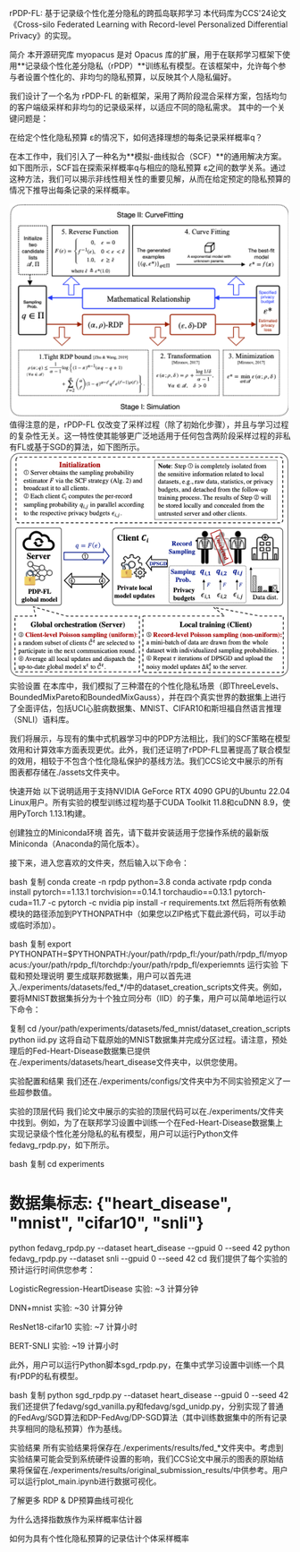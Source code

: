 rPDP-FL: 基于记录级个性化差分隐私的跨孤岛联邦学习
本代码库为CCS'24论文《Cross-silo Federated Learning with Record-level Personalized Differential Privacy》的实现。

简介
本开源研究库 myopacus 是对 Opacus 库的扩展，用于在联邦学习框架下使用**记录级个性化差分隐私（rPDP）**训练私有模型。在该框架中，允许每个参与者设置个性化的、非均匀的隐私预算，以反映其个人隐私偏好。

我们设计了一个名为 rPDP-FL 的新框架，采用了两阶段混合采样方案，包括均匀的客户端级采样和非均匀的记录级采样，以适应不同的隐私需求。
其中的一个关键问题是：

在给定个性化隐私预算 ε的情况下，如何选择理想的每条记录采样概率q？

在本工作中，我们引入了一种名为**模拟-曲线拟合（SCF）**的通用解决方案。如下图所示，SCF旨在探索采样概率q与相应的隐私预算 ε之间的数学关系。通过这种方法，我们可以揭示非线性相关性的重要见解，从而在给定预定的隐私预算的情况下推导出每条记录的采样概率。

<img src="./scf_framework.png" width="500"/>
值得注意的是，rPDP-FL 仅改变了采样过程（除了初始化步骤），并且与学习过程的复杂性无关。这一特性使其能够更广泛地适用于任何包含两阶段采样过程的非私有FL或基于SGD的算法，如下图所示。

<img src="./rpdpfl_framework.png" width="500"/>
实验设置
在本库中，我们模拟了三种潜在的个性化隐私场景（即ThreeLevels、BoundedMixPareto和BoundedMixGauss），并在四个真实世界的数据集上进行了全面评估，包括UCI心脏病数据集、MNIST、CIFAR10和斯坦福自然语言推理（SNLI）语料库。

我们将展示，与现有的集中式机器学习中的PDP方法相比，我们的SCF策略在模型效用和计算效率方面表现更优。此外，我们还证明了rPDP-FL显著提高了联合模型的效用，相较于不包含个性化隐私保护的基线方法。我们CCS论文中展示的所有图表都存储在./assets文件夹中。

快速开始
以下说明适用于支持NVIDIA GeForce RTX 4090 GPU的Ubuntu 22.04 Linux用户。所有实验的模型训练过程均基于CUDA Toolkit 11.8和cuDNN 8.9，使用PyTorch 1.13.1构建。

创建独立的Miniconda环境
首先，请下载并安装适用于您操作系统的最新版Miniconda（Anaconda的简化版本）。

接下来，进入您喜欢的文件夹，然后输入以下命令：

bash
复制
conda create -n rpdp python=3.8
conda activate rpdp
conda install pytorch==1.13.1 torchvision==0.14.1 torchaudio==0.13.1 pytorch-cuda=11.7 -c pytorch -c nvidia
pip install -r requirements.txt
然后将所有依赖模块的路径添加到PYTHONPATH中（如果您以ZIP格式下载此源代码，可以手动或临时添加）。

bash
复制
export PYTHONPATH=$PYTHONPATH:/your/path/rpdp_fl:/your/path/rpdp_fl/myopacus:/your/path/rpdp_fl/torchdp:/your/path/rpdp_fl/experiemnts
运行实验
下载和预处理说明
要生成联邦数据集，用户可以首先进入./experiments/datasets/fed_*/中的dataset_creation_scripts文件夹。例如，要将MNIST数据集拆分为十个独立同分布（IID）的子集，用户可以简单地运行以下命令：

复制
cd /your/path/experiments/datasets/fed_mnist/dataset_creation_scripts
python iid.py
这将自动下载原始的MNIST数据集并完成分区过程。请注意，预处理后的Fed-Heart-Disease数据集已提供在./experiments/datasets/heart_disease文件夹中，以供您使用。

实验配置和结果
我们还在./experiments/configs/文件夹中为不同实验预定义了一些超参数值。

实验的顶层代码
我们论文中展示的实验的顶层代码可以在./experiments/文件夹中找到。例如，为了在联邦学习设置中训练一个在Fed-Heart-Disease数据集上实现记录级个性化差分隐私的私有模型，用户可以运行Python文件fedavg_rpdp.py，如下所示。

bash
复制
cd experiments
# 数据集标志: {"heart_disease", "mnist", "cifar10", "snli"}
python fedavg_rpdp.py --dataset heart_disease --gpuid 0 --seed 42
python fedavg_rpdp.py --dataset snli --gpuid 0 --seed 42
cd
我们提供了每个实验的预计运行时间供您参考：

LogisticRegression-HeartDisease 实验: ~3 计算分钟

DNN+mnist 实验: ~30 计算分钟

ResNet18-cifar10 实验: ~7 计算小时

BERT-SNLI 实验: ~19 计算小时

此外，用户可以运行Python脚本sgd_rpdp.py，在集中式学习设置中训练一个具有rPDP的私有模型。

bash
复制
python sgd_rpdp.py --dataset heart_disease --gpuid 0 --seed 42
我们还提供了fedavg/sgd_vanilla.py和fedavg/sgd_unidp.py，分别实现了普通的FedAvg/SGD算法和DP-FedAvg/DP-SGD算法（其中训练数据集中的所有记录共享相同的隐私预算）作为基线。

实验结果
所有实验结果将保存在./experiments/results/fed_*文件夹中。考虑到实验结果可能会受到系统硬件设置的影响，我们CCS论文中展示的图表的原始结果将保留在./experiments/results/original_submission_results/中供参考。用户可以运行plot_main.ipynb进行数据可视化。

了解更多
RDP & DP预算曲线可视化

为什么选择指数族作为采样概率估计器

如何为具有个性化隐私预算的记录估计个体采样概率

